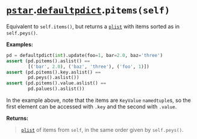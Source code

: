 # [`pstar`](/docs/pstar.md).[`defaultpdict`](/docs/pstar_defaultpdict.md).`pitems(self)`

Equivalent to `self.items()`, but returns a [`plist`](/docs/pstar_plist.md) with items sorted as in `self.peys()`.

**Examples:**
```python
pd = defaultpdict(int).update(foo=1, bar=2.0, baz='three')
assert (pd.pitems().aslist() ==
        [('bar', 2.0), ('baz', 'three'), ('foo', 1)])
assert (pd.pitems().key.aslist() ==
        pd.peys().aslist())
assert (pd.pitems().value.aslist() ==
        pd.palues().aslist())
```
In the example above, note that the items are `KeyValue` `namedtuple`s,
so the first element can be accessed with `.key` and the second with `.value`.

**Returns:**

>    [`plist`](/docs/pstar_plist.md) of items from `self`, in the same order given by `self.peys()`.



